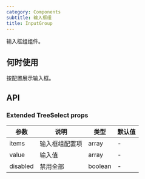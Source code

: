 ```yaml
---
category: Components
subtitle: 输入框组
title: InputGroup
---
```


输入框组组件。

## 何时使用

按配置展示输入框。

## API

### Extended TreeSelect props

| 参数               | 说明               | 类型      | 默认值    |
| ---------------- | ---------------- | ------- | ------ |
| items         | 输入框组配置项             | array   | -     |
| value         | 输入值             | array   | -     |
| disabled         | 禁用全部             | boolean   | -     |
